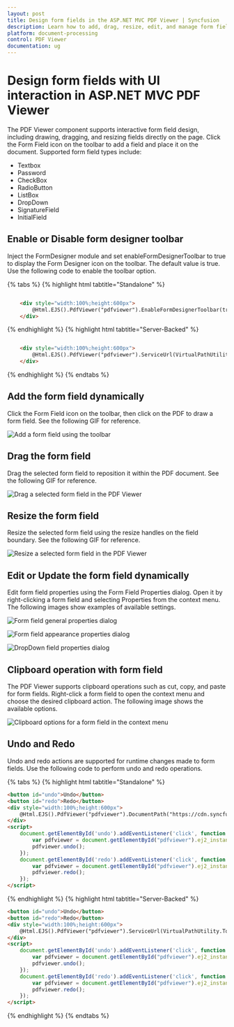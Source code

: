 ```yaml
---
layout: post
title: Design form fields in the ASP.NET MVC PDF Viewer | Syncfusion
description: Learn how to add, drag, resize, edit, and manage form fields using the UI in the Syncfusion ASP.NET MVC PDF Viewer component.
platform: document-processing
control: PDF Viewer
documentation: ug
---
```


# Design form fields with UI interaction in ASP.NET MVC PDF Viewer

The PDF Viewer component supports interactive form field design, including drawing, dragging, and resizing fields directly on the page. Click the Form Field icon on the toolbar to add a field and place it on the document. Supported form field types include:

- Textbox
- Password
- CheckBox
- RadioButton
- ListBox
- DropDown
- SignatureField
- InitialField

## Enable or Disable form designer toolbar

Inject the FormDesigner module and set enableFormDesignerToolbar to true to display the Form Designer icon on the toolbar. The default value is true. Use the following code to enable the toolbar option.

{% tabs %}
{% highlight html tabtitle="Standalone" %}
```html

    <div style="width:100%;height:600px">
        @Html.EJS().PdfViewer("pdfviewer").EnableFormDesignerToolbar(true).DocumentPath("https://cdn.syncfusion.com/content/pdf/hive-succinctly.pdf").Render()
    </div>

```
{% endhighlight %}
{% highlight html tabtitle="Server-Backed" %}
```html

    <div style="width:100%;height:600px">
        @Html.EJS().PdfViewer("pdfviewer").ServiceUrl(VirtualPathUtility.ToAbsolute("~/api/PdfViewer/")).EnableFormDesignerToolbar(true).DocumentPath("https://cdn.syncfusion.com/content/pdf/hive-succinctly.pdf").Render()
    </div>

```
{% endhighlight %}
{% endtabs %}

## Add the form field dynamically

Click the Form Field icon on the toolbar, then click on the PDF to draw a form field. See the following GIF for reference.

![Add a form field using the toolbar](../images/addformfield.gif)

## Drag the form field

Drag the selected form field to reposition it within the PDF document. See the following GIF for reference.

![Drag a selected form field in the PDF Viewer](../images/dragformfield.gif)

## Resize the form field

Resize the selected form field using the resize handles on the field boundary. See the following GIF for reference.

![Resize a selected form field in the PDF Viewer](../images/resizeformfield.gif)

## Edit or Update the form field dynamically

Edit form field properties using the Form Field Properties dialog. Open it by right-clicking a form field and selecting Properties from the context menu. The following images show examples of available settings.

![Form field general properties dialog](../images/generalproperties.png)

![Form field appearance properties dialog](../images/appearanceproperties.png)

![DropDown field properties dialog](../images/dropdownproperties.png)

## Clipboard operation with form field

The PDF Viewer supports clipboard operations such as cut, copy, and paste for form fields. Right-click a form field to open the context menu and choose the desired clipboard action. The following image shows the available options.

![Clipboard options for a form field in the context menu](../images/clipboardformfield.png)

## Undo and Redo

Undo and redo actions are supported for runtime changes made to form fields. Use the following code to perform undo and redo operations.

{% tabs %}
{% highlight html tabtitle="Standalone" %}
```html
<button id="undo">Undo</button>
<button id="redo">Redo</button>
<div style="width:100%;height:600px">
    @Html.EJS().PdfViewer("pdfviewer").DocumentPath("https://cdn.syncfusion.com/content/pdf/hive-succinctly.pdf").Render()
</div>
<script>
    document.getElementById('undo').addEventListener('click', function () {
        var pdfviewer = document.getElementById("pdfviewer").ej2_instances[0];
        pdfviewer.undo();
    });
    document.getElementById('redo').addEventListener('click', function () {
        var pdfviewer = document.getElementById("pdfviewer").ej2_instances[0];
        pdfviewer.redo();
    });
</script>
```
{% endhighlight %}
{% highlight html tabtitle="Server-Backed" %}
```html
<button id="undo">Undo</button>
<button id="redo">Redo</button>
<div style="width:100%;height:600px">
    @Html.EJS().PdfViewer("pdfviewer").ServiceUrl(VirtualPathUtility.ToAbsolute("~/api/PdfViewer/")).DocumentPath("https://cdn.syncfusion.com/content/pdf/hive-succinctly.pdf").Render()
</div>
<script>
    document.getElementById('undo').addEventListener('click', function () {
        var pdfviewer = document.getElementById("pdfviewer").ej2_instances[0];
        pdfviewer.undo();
    });
    document.getElementById('redo').addEventListener('click', function () {
        var pdfviewer = document.getElementById("pdfviewer").ej2_instances[0];
        pdfviewer.redo();
    });
</script>
```
{% endhighlight %}
{% endtabs %}
